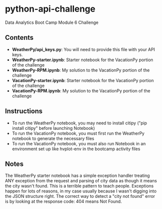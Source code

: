 # python-api-challenge
Data Analytics Boot Camp Module 6 Challenge

## Contents
- **WeatherPy/api_keys.py**: You will need to provide this file with your API keys.
- **WeatherPy-starter.ipynb**: Starter notebook for the VacationPy portion of the challenge
- **WeatherPy-RPM.ipynb**: My solution to the VacationPy portion of the challenge
- **VacationPy-starter.ipynb**: Starter notebook for the VacationPy portion of the challenge
- **VacationPy-RPM.ipynb**: My solution to the VacationPy portion of the challenge

## Instructions
- To run the WeatherPy notebook, you may need to install citipy ("pip install citipy" before launching Notebook)
- To run the VacationPy notebook, you must first run the WeatherPy notebook to generate the necessary files
- To run the VacationPy notebook, you must also run Notebook in an environment set up like hvplot-env in the bootcamp activity files

## Notes
The WeatherPy starter notebook has a simple exception handler treating ANY exception from the request and parsing of city data as though it means the city wasn't found. This is a terrible pattern to teach people. Exceptions happen for lots of reasons, in my case usually because I wasn't digging into the JSON structure right. The correct way to detect a "city not found" error is by looking at the response code: 404 means Not Found.